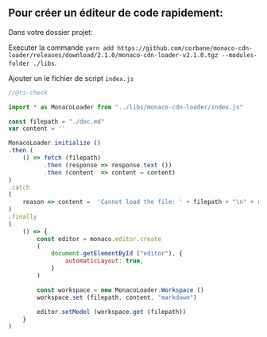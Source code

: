 
## Pour créer un éditeur de code rapidement:

Dans votre dossier projet:

Executer la commande `yarn add https://github.com/corbane/monaco-cdn-loader/releases/download/2.1.0/monaco-cdn-loader-v2.1.0.tgz --modules-folder ./libs`.

Ajouter un le fichier de script `index.js`

```js
//@ts-check

import * as MonacoLoader from "../libs/monaco-cdn-loader/index.js"

const filepath = "./doc.md"
var content = ''

MonacoLoader.initialize ()
.then (
    () => fetch (filepath)
          .then (response => response.text ())
          .then (content  => content = content)
)
.catch
(
    reason => content =  'Cannot load the file: ' + filepath + "\n" + reason
)
.finally
(
    () => {
        const editor = monaco.editor.create
        (
            document.getElementById ("editor"), {
                automaticLayout: true,
            }
        )

        const workspace = new MonacoLoader.Workspace ()
        workspace.set (filepath, content, "markdown")

        editor.setModel (workspace.get (filepath))
    }
)
```
